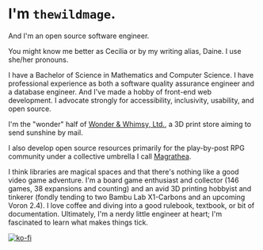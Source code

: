 # I'm `thewildmage`.

And I'm an open source software engineer.

You might know me better as Cecilia or by my writing alias, Daine. I use she/her pronouns.

I have a Bachelor of Science in Mathematics and Computer Science. I have professional experience as both a software quality assurance engineer and a database engineer. And I've made a hobby of front-end web development. I advocate strongly for accessibility, inclusivity, usability, and open source.

I'm the "wonder" half of [Wonder & Whimsy, Ltd.](https://wonderandwhimsy.xyz), a 3D print store aiming to send sunshine by mail.

I also develop open source resources primarily for the play-by-post RPG community under a collective umbrella I call [Magrathea](https://magrathea.guide).

I think libraries are magical spaces and that there's nothing like a good video game adventure. I'm a board game enthusiast and collector (146 games, 38 expansions and counting) and an avid 3D printing hobbyist and tinkerer (fondly tending to two Bambu Lab X1-Carbons and an upcoming Voron 2.4).  I love coffee and diving into a good rulebook, textbook, or bit of documentation. Ultimately, I'm a nerdy little engineer at heart; I'm fascinated to learn what makes things tick.

[![ko-fi](https://ko-fi.com/img/githubbutton_sm.svg)](https://ko-fi.com/Y8Y31XGHU)
